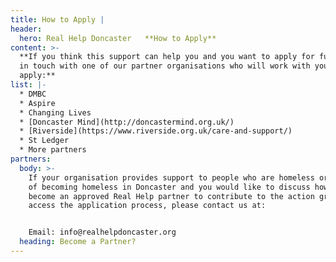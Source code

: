 ```yaml
---
title: How to Apply |
header:
  hero: Real Help Doncaster   **How to Apply**
content: >-
  **If you think this support can help you and you want to apply for funds, get
  in touch with one of our partner organisations who will work with you to
  apply:**
list: |-
  * DMBC 
  * Aspire
  * Changing Lives
  * [Doncaster Mind](http://doncastermind.org.uk/)
  * [Riverside](https://www.riverside.org.uk/care-and-support/)
  * St Ledger
  * More partners
partners:
  body: >-
    If your organisation provides support to people who are homeless or at risk
    of becoming homeless in Doncaster and you would like to discuss how to
    become an approved Real Help partner to contribute to the action group and
    access the application process, please contact us at:


    Email: info@realhelpdoncaster.org
  heading: Become a Partner?
---
```


